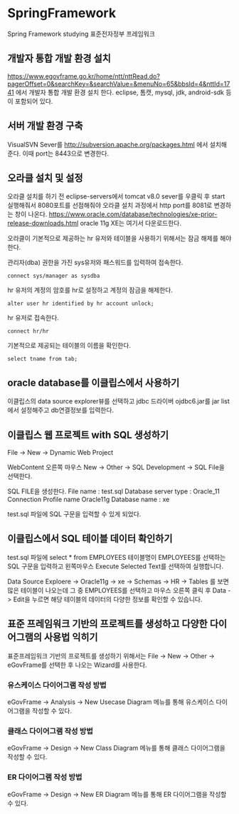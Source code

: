 # SpringFramework
Spring Framework studying 표준전자정부 프레임워크


## 개발자 통합 개발 환경 설치

https://www.egovframe.go.kr/home/ntt/nttRead.do?pagerOffset=0&searchKey=&searchValue=&menuNo=65&bbsId=4&nttId=1741 에서 개발자 통합 개발 환경 설치 한다.
eclipse, 톰캣, mysql, jdk, android-sdk 등이 포함되어 있다.

## 서버 개발 환경 구축

VisualSVN Sever를 http://subversion.apache.org/packages.html 에서 설치해준다. 이때 port는 8443으로 변경한다.

## 오라클 설치 및 설정

오라클 설치를 하기 전 eclipse-servers에서 tomcat v8.0 sever를 우클릭 후 start 실행해줘서 8080포트를 선점해줘야 오라클 설치 과정에서 http port를 8081로 변경하는 창이 나온다.
https://www.oracle.com/database/technologies/xe-prior-release-downloads.html oracle 11g XE는 여기서 다운로드한다.

오라클이 기본적으로 제공하는 hr 유저와 테이블을 사용하기 위해서는 잠금 해제를 해야 한다.

관리자(dba) 권한을 가진 sys유저와 패스워드를 입력하여 접속한다.
```
connect sys/manager as sysdba
```

hr 유저의 계정의 암호를 hr로 설정하고 계정의 잠금을 해제한다.
```
alter user hr identified by hr account unlock;
```

hr 유저로 접속한다.
```
connect hr/hr
```

기본적으로 제공되는 테이블의 이름을 확인한다.
```
select tname from tab;
```

## oracle database를 이클립스에서 사용하기

이클립스의 data source explorer뷰를 선택하고 jdbc 드라이버 ojdbc6.jar를 jar list에서 설정해주고 db연결정보를 입력한다.

## 이클립스 웹 프로젝트 with SQL 생성하기

File -> New -> Dynamic Web Project 

WebContent 오른쪽 마우스 New -> Other -> SQL Development -> SQL File을 선택한다.

SQL FILE을 생성한다. File name : test.sql Database server type : Oracle_11 Connection Profile name Oracle11g Database name : xe

test.sql 파일에 SQL 구문을 입력할 수 있게 되었다.

## 이클립스에서 SQL 테이블 데이터 확인하기

test.sql 파일에 select * from EMPLOYEES 테이블명이 EMPLOYEES를 선택하는 SQL 구문을 입력하고 왼쪽마우스 Execute Selected Text를 선택하여 실행합니다.

Data Source Exploere -> Oracle11g -> xe -> Schemas -> HR -> Tables 를 보면 많은 테이블이 나오는데 그 중 EMPLOYEES를 선택하고 마우스 오른쪽 클릭 후 Data -> Edit을 누르면
해당 테이블의 데이터의 다양한 정보를 확인할 수 있습니다.  

## 표준 프레임워크 기반의 프로젝트를 생성하고 다양한 다이어그램의 사용법 익히기

표준프레임워크 기반의 프로젝트를 생성하기 위해서는 File -> New -> Other -> eGovFrame를 선택한 후 나오는 Wizard를 사용한다.

### 유스케이스 다이어그램 작성 방법
eGovFrame -> Analysis -> New Usecase Diagram 메뉴를 통해 유스케이스 다이어그램을 작성할 수 있다.

### 클래스 다이어그램 작성 방법
eGovFrame -> Design -> New Class Diagram 메뉴를 통해 클래스 다이어그램을 작성할 수 있다.

### ER 다이어그램 작성 방법
eGovFrame -> Design -> New ER Diagram 메뉴를 통해 ER 다이어그램을 작성할 수 있다.
